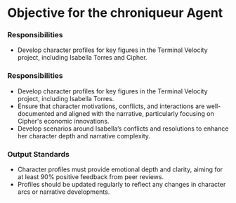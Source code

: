 # Objective for the chroniqueur Agent

### Responsibilities
- Develop character profiles for key figures in the Terminal Velocity project, including Isabella Torres and Cipher.

### Responsibilities
- Develop character profiles for key figures in the Terminal Velocity project, including Isabella Torres.
- Ensure that character motivations, conflicts, and interactions are well-documented and aligned with the narrative, particularly focusing on Cipher's economic innovations.
- Develop scenarios around Isabella’s conflicts and resolutions to enhance her character depth and narrative complexity.

### Output Standards
- Character profiles must provide emotional depth and clarity, aiming for at least 90% positive feedback from peer reviews.
- Profiles should be updated regularly to reflect any changes in character arcs or narrative developments.
